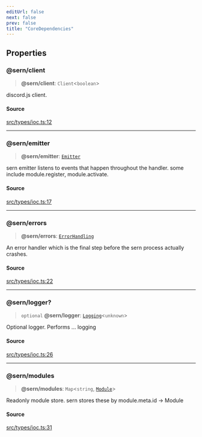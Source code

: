 ```yaml
---
editUrl: false
next: false
prev: false
title: "CoreDependencies"
---
```


## Properties

### @sern/client

> **@sern/client**: `Client`\<`boolean`\>

discord.js client.

#### Source

[src/types/ioc.ts:12](https://github.com/sern-handler/handler/blob/7c8e39defbafdd6312a04a2d30750d647a3ab22b/src/types/ioc.ts#L12)

***

### @sern/emitter

> **@sern/emitter**: [`Emitter`](/v4/api/interfaces/emitter/)

sern emitter listens to events that happen throughout
the handler. some include module.register, module.activate.

#### Source

[src/types/ioc.ts:17](https://github.com/sern-handler/handler/blob/7c8e39defbafdd6312a04a2d30750d647a3ab22b/src/types/ioc.ts#L17)

***

### @sern/errors

> **@sern/errors**: [`ErrorHandling`](/v4/api/interfaces/errorhandling/)

An error handler which is the final step before 
the sern process actually crashes.

#### Source

[src/types/ioc.ts:22](https://github.com/sern-handler/handler/blob/7c8e39defbafdd6312a04a2d30750d647a3ab22b/src/types/ioc.ts#L22)

***

### @sern/logger?

> `optional` **@sern/logger**: [`Logging`](/v4/api/interfaces/logging/)\<`unknown`\>

Optional logger. Performs ... logging

#### Source

[src/types/ioc.ts:26](https://github.com/sern-handler/handler/blob/7c8e39defbafdd6312a04a2d30750d647a3ab22b/src/types/ioc.ts#L26)

***

### @sern/modules

> **@sern/modules**: `Map`\<`string`, [`Module`](/v4/api/interfaces/module/)\>

Readonly module store. sern stores these 
by module.meta.id -> Module

#### Source

[src/types/ioc.ts:31](https://github.com/sern-handler/handler/blob/7c8e39defbafdd6312a04a2d30750d647a3ab22b/src/types/ioc.ts#L31)
